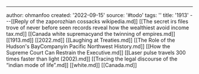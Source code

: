 ---
author: ohmanfoo
created: '2022-09-15'
source: '#todo'
tags: ''
title: '1913'
---[[Reply of the zaporozhian cossacks wikipedia.md]]
[[The secret irs files trove of never before seen records reveal how the wealthiest avoid income tax.md]]
[[Canada white supremacyand the twinning of empires.md]]
[[1913.md]]
[[2022.md]]
[[Laughing at Treaties.md]]
[[The Role of the Hudson's BayCompanyin Pacific Northwest History.md]]
[[How the Supreme Court Can Restrain the Executive.md]]
[[Laser pulse travels 300 times faster than light (2002).md]]
[[Tracing the legal discourse of the “indian mode of life”.md]]
[[white.md]]
[[Canada.md]]

